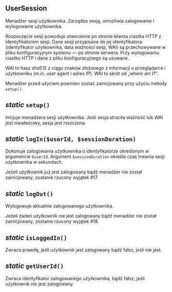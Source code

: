 UserSession
---

Menadżer sesji użytkownika. Zarządza sesją, umożliwia zalogowanie i wylogowanie użytkownika.

Rozpoczęcie sesji powoduje utworzenie po stronie klienta ciastka HTTP z identyfikatorem sesji. Dane sesji przypisane do jej identyfikatora (identyfikator użytkownika, data ważności sesji, WAI) są przechowywane w pliku konfiguracyjnym systemu — po stronie serwera. Przy wylogowaniu ciastko HTTP i dane z pliku konfiguracyjnego są usuwane.

WAI to hasz sha512 z ciągu znaków złożonego z informacji o przeglądarce i użytkowniku (m.in. user agent i adres IP). WAI to skrót od „where am I?”.

Menadżer przed użyciem powinien zostać zainicjowany przy użyciu metody `setup()`.

## *static* `setup()`

Inicjuje menadżera sesji użytkownika. Jeśli sesja straciła ważność lub WAI jest niewłaściwy, sesja jest niszczona.

## *static* `logIn($userId, $sessionDuration)`

Dokonuje zalogowania użytkownika o identyfikatorze określonym w argumencie `$userId`. Argument `$sessionDuration` określa czas trwania sesji użytkownika w sekundach.

Jeżeli użytkownik już jest zalogowany bądź menadżer nie został zainicjowany, zostanie rzucony wyjątek #17.

## *static* `logOut()`

Wylogowuje aktualnie zalogowanego użytkownika.

Jeżeli żaden użytkownik nie jest zalogowany bądź menadżer nie został zainicjowany, zostanie rzucony wyjątek #18.

## *static* `isLoggedIn()`

Zwraca prawdę, jeśli użytkownik jest zalogowany bądź fałsz, jeśli nie jest.

## *static* `getUserId()`

Zwraca identyfikator zalogowanego użytkownika, bądź fałsz, jeśli użytkownik nie jest zalogowany.